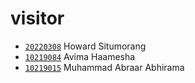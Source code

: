 # visitor
+ [`20220308`](20220308.md) Howard Situmorang
+ [`10219084`](10219084.md) Avima Haamesha
+ [`10219015`](10219015.md) Muhammad Abraar Abhirama